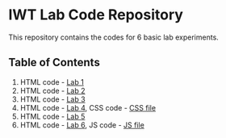 # IWT Lab Code Repository

This repository contains the codes for 6 basic lab experiments.

## Table of Contents

1. HTML code - [Lab 1](./lab1.html)
2. HTML code - [Lab 2](./lab2.html)
3. HTML code - [Lab 3](./lab3.html)
4. HTML code - [Lab 4](./lab4.html), CSS code - [CSS file](./lab4style.css)
5. HTML code - [Lab 5](./lab5.xml)
6. HTML code - [Lab 6](./lab6.html), JS code - [JS file](./lab6login.js)
